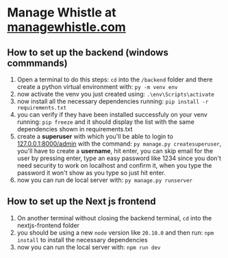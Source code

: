 # Manage Whistle at <a href="https://managewhistle.com" target="_blank">managewhistle.com</a>
## How to set up the backend (windows commmands)
1. Open a terminal to do this steps: `cd` into the `/backend` folder and there create a python virtual environment with: `py -m venv env`
2. now activate the venv you just created using: `.\env\Scripts\activate`
3. now install all the necessary dependencies running: `pip install -r requirements.txt`
4. you can verify if they have been installed successfuly on your venv running: `pip freeze` and it should display the list with the same dependencies shown in requirements.txt
5. create a **superuser** with which you'll be able to login to <a href="http://127.0.0.1:8000" target="_blank">127.0.0.1:8000/admin</a> with the command: `py manage.py createsuperuser`, you'll have to create a **username**, hit enter, you can skip email for the user by pressing enter, type an easy password like 1234 since you don't need security to work on localhost and confirm it, when you type the password it won't show as you type so just hit enter.
6. now you can run de local server with: `py manage.py runserver`

## How to set up the Next js frontend
1. On another terminal without closing the backend terminal, `cd` into the nextjs-frontend folder
2. you should be using a new `node` version like `20.10.0` and then run: `npm install` to install the necessary dependencies
3. now you can run the local server with: `npm run dev`
